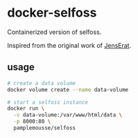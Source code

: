 # docker-selfoss

Containerized version of selfoss.

Inspired from the original work of [JensErat](https://github.com/JensErat/docker-selfoss).

## usage

```bash
# create a data volume
docker volume create --name data-volume

# start a selfoss instance
docker run \
  -v data-volume:/var/www/html/data \
  -p 8000:80 \
  pamplemousse/selfoss
```
